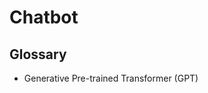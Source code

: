 # Chatbot

<!--
https://landbot.io/
https://github.com/acheong08/ChatGPT
https://github.com/wong2/chat-gpt-google-extension
https://github.com/vincelwt/chatgpt-mac
https://github.com/transitive-bullshit/chatgpt-api
https://github.com/altryne/chatGPT-telegram-bot
https://github.com/m1guelpf/chatgpt-telegram
-->

## Glossary

- Generative Pre-trained Transformer (GPT)
